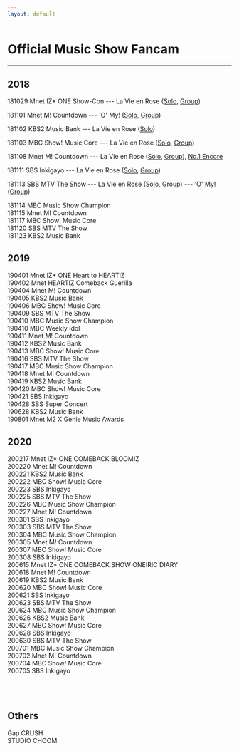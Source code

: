 ```yaml
---
layout: default
---
```

<h1>Official Music Show Fancam</h1>
<hr>

<h2>2018</h2>
<a href="./181029.html"></a>181029 Mnet IZ* ONE Show-Con --- La Vie en Rose (<a target="_blank" href="https://www.youtube.com/watch?v=Y3RkiW0eWwQ">Solo</a>, <a target="_blank" href="https://www.youtube.com/watch?v=FREqbJjxFcg">Group</a>)<br>

<a href="./181101.html"></a>181101 Mnet M! Countdown --- 'O' My! (<a target="_blank" href="https://www.youtube.com/watch?v=T2Bvxr2OTUU">Solo</a>, <a target="_blank" href="https://www.youtube.com/watch?v=Kd4_ReNpzAM">Group</a>)<br>

<a href="./181102.html"></a>181102 KBS2 Music Bank --- La Vie en Rose (<a target="_blank" href="https://www.youtube.com/watch?v=Hl0cKop17fU">Solo</a>)<br>

<a href="./181103.html"></a>181103 MBC Show! Music Core --- La Vie en Rose (<a target="_blank" href="https://www.youtube.com/watch?v=XIbrYlvCvE8">Solo</a>, <a target="_blank" href="https://www.youtube.com/watch?v=iu5aIywieVY">Group</a>)<br>

<a href="./181108.html"></a>181108 Mnet M! Countdown --- La Vie en Rose (<a target="_blank" href="https://www.youtube.com/watch?v=nSMt0IPwAhQ">Solo</a>, <a target="_blank" href="https://www.youtube.com/watch?v=BkV4QSpVdA8">Group</a>), <a target="_blank" href="https://www.youtube.com/watch?v=2KU_P2cNAg4">No.1 Encore<br>

<a href="./181111.html"></a>181111 SBS Inkigayo --- La Vie en Rose (<a target="_blank" href="https://www.youtube.com/watch?v=GtSWXUSnI7I">Solo</a>, <a target="_blank" href="https://www.youtube.com/watch?v=py9xIsKNvMk">Group</a>)<br>

<a href="./181113.html"></a>181113 SBS MTV The Show --- La Vie en Rose (<a target="_blank" href="https://www.youtube.com/watch?v=VNGtyPb3hZk">Solo</a>, <a target="_blank" href="https://www.youtube.com/watch?v=StuGoFqCrlc">Group</a>) --- 'O' My! (<a target="_blank" href="https://www.youtube.com/watch?v=p4NaHkxPC2Y">Group</a>)<br>

<a href="./181114.html"></a>181114 MBC Music Show Champion<br>
<a href="./181115.html"></a>181115 Mnet M! Countdown<br>
<a href="./181117.html"></a>181117 MBC Show! Music Core<br>
<a href="./181120.html"></a>181120 SBS MTV The Show<br>
<a href="./181123.html"></a>181123 KBS2 Music Bank<br>

<h2>2019</h2>
<a href="./190401.html"></a>190401 Mnet IZ* ONE Heart to HEARTIZ<br>
<a href="./190402.html"></a>190402 Mnet HEARTIZ Comeback Guerilla<br>
<a href="./190404.html"></a>190404 Mnet M! Countdown<br>
<a href="./190405.html"></a>190405 KBS2 Music Bank<br>
<a href="./190406.html"></a>190406 MBC Show! Music Core<br>
<a href="./190409.html"></a>190409 SBS MTV The Show<br>
<a href="./190410.html"></a>190410 MBC Music Show Champion<br>
<a href="./190410.html"></a>190410 MBC Weekly Idol<br>
<a href="./190411.html"></a>190411 Mnet M! Countdown<br>
<a href="./190412.html"></a>190412 KBS2 Music Bank<br>
<a href="./190413.html"></a>190413 MBC Show! Music Core<br>
<a href="./190416.html"></a>190416 SBS MTV The Show<br>
<a href="./190417.html"></a>190417 MBC Music Show Champion<br>
<a href="./190418.html"></a>190418 Mnet M! Countdown<br>
<a href="./190419.html"></a>190419 KBS2 Music Bank<br>
<a href="./190420.html"></a>190420 MBC Show! Music Core<br>
<a href="./190421.html"></a>190421 SBS Inkigayo<br>
<a href="./190428.html"></a>190428 SBS Super Concert<br>
<a href="./190628.html"></a>190628 KBS2 Music Bank<br>
<a href="./190801.html"></a>190801 Mnet M2 X Genie Music Awards<br>

<h2>2020</h2>
<a href="./200217.html"></a>200217 Mnet IZ* ONE COMEBACK BLOOMIZ<br>
<a href="./200220.html"></a>200220 Mnet M! Countdown<br>
<a href="./200221.html"></a>200221 KBS2 Music Bank<br>
<a href="./200222.html"></a>200222 MBC Show! Music Core<br>
<a href="./200223.html"></a>200223 SBS Inkigayo<br>
<a href="./200225.html"></a>200225 SBS MTV The Show<br>
<a href="./200226.html"></a>200226 MBC Music Show Champion<br>
<a href="./200227.html"></a>200227 Mnet M! Countdown<br>
<a href="./200301.html"></a>200301 SBS Inkigayo<br>
<a href="./200303.html"></a>200303 SBS MTV The Show<br>
<a href="./200304.html"></a>200304 MBC Music Show Champion<br>
<a href="./200305.html"></a>200305 Mnet M! Countdown<br>
<a href="./200307.html"></a>200307 MBC Show! Music Core<br>
<a href="./200308.html"></a>200308 SBS Inkigayo<br>
<a href="./200615.html"></a>200615 Mnet IZ* ONE COMEBACK SHOW ONEIRIC DIARY<br>
<a href="./200618.html"></a>200618 Mnet M! Countdown<br>
<a href="./200619.html"></a>200619 KBS2 Music Bank<br>
<a href="./200620.html"></a>200620 MBC Show! Music Core<br>
<a href="./200621.html"></a>200621 SBS Inkigayo<br>
<a href="./200623.html"></a>200623 SBS MTV The Show<br>
<a href="./200624.html"></a>200624 MBC Music Show Champion<br>
<a href="./200626.html"></a>200626 KBS2 Music Bank<br>
<a href="./200627.html"></a>200627 MBC Show! Music Core<br>
<a href="./200628.html"></a>200628 SBS Inkigayo<br>
<a href="./200630.html"></a>200630 SBS MTV The Show<br>
<a href="./200701.html"></a>200701 MBC Music Show Champion<br>
<a href="./200702.html"></a>200702 Mnet M! Countdown<br>
<a href="./200704.html"></a>200704 MBC Show! Music Core<br>
<a href="./200705.html"></a>200705 SBS Inkigayo<br>
<a href="./20.html"></a><br>
<a href="./20.html"></a><br>
<a href="./20.html"></a><br>

<h2>Others</h2>
<a href="./gap crush.html"></a>Gap CRUSH<br>
<a href="./studio choom.html"></a>STUDIO CHOOM<br>
<a href="./20.html"></a><br>
<a href="./20.html"></a><br>
